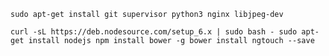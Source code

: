 `sudo apt-get install git supervisor python3 nginx libjpeg-dev`

`
curl -sL https://deb.nodesource.com/setup_6.x | sudo bash -
sudo apt-get install nodejs
npm install bower -g
bower install ngtouch --save
`

